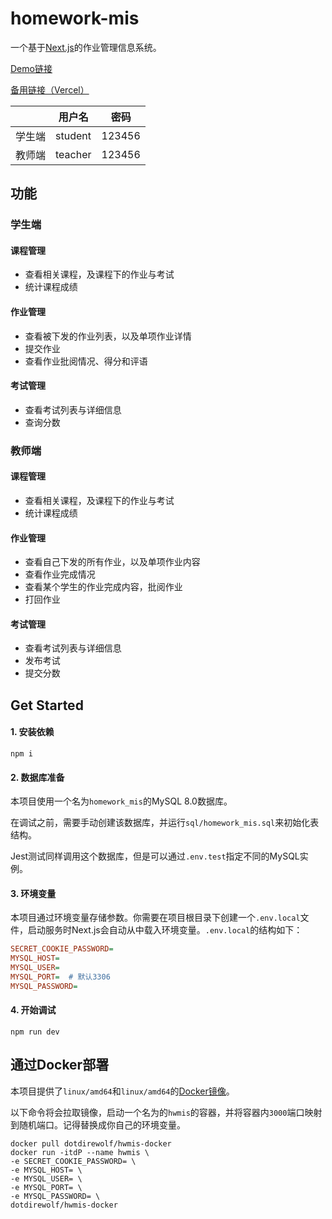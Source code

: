 # homework-mis

一个基于[Next.js](https://nextjs.org)的作业管理信息系统。

[Demo链接](https://mis.drwf.ink)

[备用链接（Vercel）](https://homework-mis-tog4.vercel.app)

||用户名|密码|
|--|--|--|
|学生端|student|123456|
|教师端|teacher|123456|

## 功能

### 学生端

#### 课程管理

- 查看相关课程，及课程下的作业与考试
- 统计课程成绩

#### 作业管理

- 查看被下发的作业列表，以及单项作业详情
- 提交作业
- 查看作业批阅情况、得分和评语

#### 考试管理

- 查看考试列表与详细信息
- 查询分数

### 教师端

#### 课程管理

- 查看相关课程，及课程下的作业与考试
- 统计课程成绩

#### 作业管理

- 查看自己下发的所有作业，以及单项作业内容
- 查看作业完成情况
- 查看某个学生的作业完成内容，批阅作业
- 打回作业

#### 考试管理

- 查看考试列表与详细信息
- 发布考试
- 提交分数


## Get Started

#### 1. 安装依赖
```commandline
npm i
```

#### 2. 数据库准备
本项目使用一个名为`homework_mis`的MySQL 8.0数据库。

在调试之前，需要手动创建该数据库，并运行`sql/homework_mis.sql`来初始化表结构。

Jest测试同样调用这个数据库，但是可以通过`.env.test`指定不同的MySQL实例。

#### 3. 环境变量

本项目通过环境变量存储参数。你需要在项目根目录下创建一个`.env.local`文件，启动服务时Next.js会自动从中载入环境变量。`.env.local`的结构如下：

```ini
SECRET_COOKIE_PASSWORD=
MYSQL_HOST=
MYSQL_USER=
MYSQL_PORT=  # 默认3306
MYSQL_PASSWORD=
```

#### 4. 开始调试
```commandline
npm run dev
```

## 通过Docker部署

本项目提供了`linux/amd64`和`linux/amd64`的[Docker镜像](https://hub.docker.com/r/dotdirewolf/hwmis-docker)。

以下命令将会拉取镜像，启动一个名为的`hwmis`的容器，并将容器内`3000`端口映射到随机端口。记得替换成你自己的环境变量。

```commandline
docker pull dotdirewolf/hwmis-docker
docker run -itdP --name hwmis \
-e SECRET_COOKIE_PASSWORD= \
-e MYSQL_HOST= \
-e MYSQL_USER= \
-e MYSQL_PORT= \
-e MYSQL_PASSWORD= \
dotdirewolf/hwmis-docker
```
